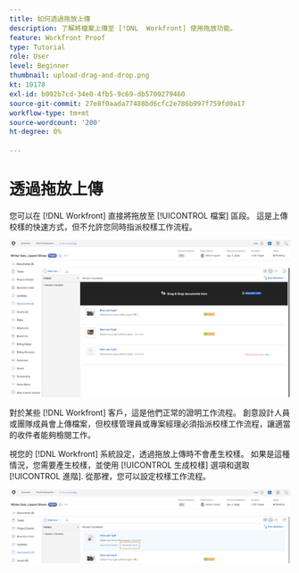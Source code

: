 ```yaml
---
title: 如何透過拖放上傳
description: 了解將檔案上傳至 [!DNL  Workfront] 使用拖放功能。
feature: Workfront Proof
type: Tutorial
role: User
level: Beginner
thumbnail: upload-drag-and-drop.png
kt: 10178
exl-id: b092b7cd-34e0-4fb5-9c69-db5709279460
source-git-commit: 27e8f0aada77488bd6cfc2e786b997f759fd0a17
workflow-type: tm+mt
source-wordcount: '200'
ht-degree: 0%

---
```


# 透過拖放上傳

您可以在 [!DNL Workfront] 直接將拖放至 [!UICONTROL 檔案] 區段。 這是上傳校樣的快速方式，但不允許您同時指派校樣工作流程。

![的影像 [!UICONTROL 檔案] 區域 [!DNL  Workfront] 將游標懸停在文檔清單和 [!UICONTROL 將文檔拖放到此處] 消息可見。](assets/drag-and-drop-1.png)

對於某些 [!DNL Workfront] 客戶，這是他們正常的證明工作流程。 創意設計人員或團隊成員會上傳檔案，但校樣管理員或專案經理必須指派校樣工作流程，讓適當的收件者能夠檢閱工作。

視您的 [!DNL Workfront] 系統設定，透過拖放上傳時不會產生校樣。 如果是這種情況，您需要產生校樣，並使用 [!UICONTROL 生成校樣] 選項和選取 [!UICONTROL 進階]. 從那裡，您可以設定校樣工作流程。

![的影像 [!UICONTROL 檔案] 區域 [!DNL  Workfront] 專案 [!UICONTROL 生成校樣] 突出顯示。](assets/drag-and-drop-2.png)
